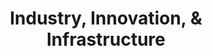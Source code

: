 ---
type: topic
title: Industry, Innovation, & Infrastructure
description: Generating employment and income through innovation
imageSource: https://www.un.org/esa/ffd/ffddialogue/images/E_SDG%20goals_icons-individual-rgb-09.png
weight: 9
tags: ['jobs', 'infrastructure']
---